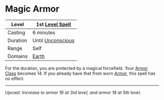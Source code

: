 # Magic Armor

| Level    | 1st [Level Spell](../../../Spell%20Level.md)               |
| -------- | ---------------------------------------------------------- |
| Casting  | 6 minutes                                                  |
| Duration | Until [Unconscious](../../../../Conditions/Unconscious.md) |
| Range    | Self                                                       |
| Domains  | [Earth](../../../Spell%20Domains/Earth.md)                 |

For the duration, you are protected by a magical forcefield. Your [Armor Class](../../../../Player%20Characters/Derived%20Statistics/Armor%20Class.md) becomes 14. If you already have that from worn [Armor](../../../../Items/Equipment/Armor.md), this spell has no effect.

---
*Upcast: Increase to armor 16 at 3rd level, and armor 18 at 5th level.*